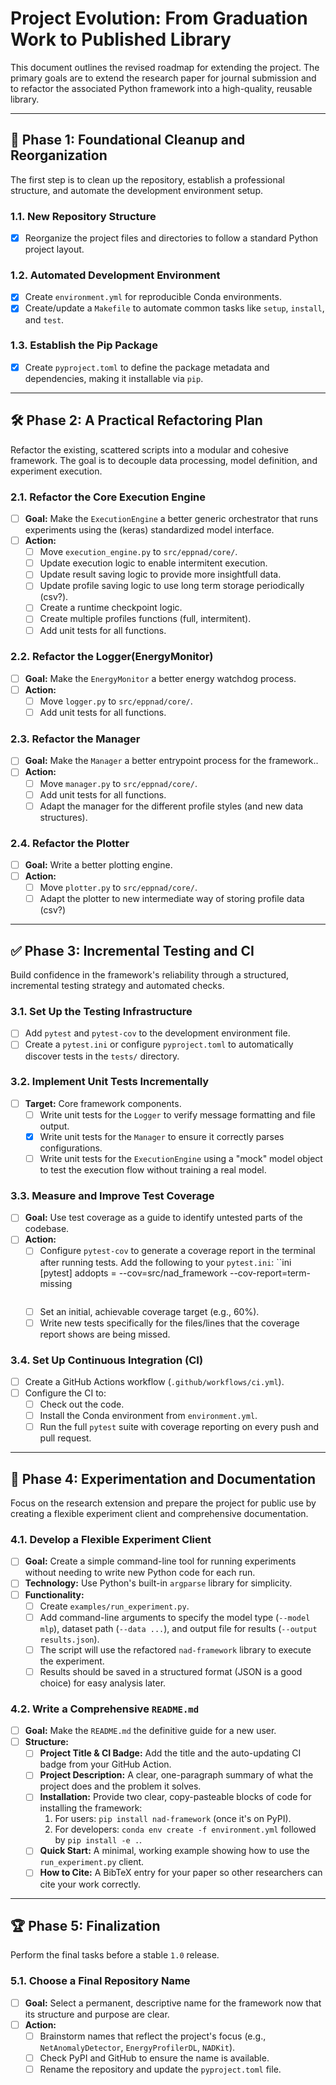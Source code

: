 # Project Evolution: From Graduation Work to Published Library

This document outlines the revised roadmap for extending the project. The primary goals are to extend the research paper for journal submission and to refactor the associated Python framework into a high-quality, reusable library.

---

## 🚀 Phase 1: Foundational Cleanup and Reorganization

The first step is to clean up the repository, establish a professional structure, and automate the development environment setup.

### 1.1. New Repository Structure
- [x] Reorganize the project files and directories to follow a standard Python project layout.

### 1.2. Automated Development Environment
- [x] Create `environment.yml` for reproducible Conda environments.
- [x] Create/update a `Makefile` to automate common tasks like `setup`, `install`, and `test`.

### 1.3. Establish the Pip Package
- [x] Create `pyproject.toml` to define the package metadata and dependencies, making it installable via `pip`.

---

## 🛠️ Phase 2: A Practical Refactoring Plan

Refactor the existing, scattered scripts into a modular and cohesive framework. The goal is to decouple data processing, model definition, and experiment execution.

### 2.1. Refactor the Core Execution Engine
- [ ] **Goal:** Make the `ExecutionEngine` a better generic orchestrator that runs experiments using the (keras) standardized model interface.
- [ ] **Action:**
    - [ ] Move `execution_engine.py` to `src/eppnad/core/`.
    - [ ] Update execution logic to enable intermitent execution.
    - [ ] Update result saving logic to provide more insightfull data.
    - [ ] Update profile saving logic to use long term storage periodically (csv?). 
    - [ ] Create a runtime checkpoint logic.
    - [ ] Create multiple profiles functions (full, intermitent).
    - [ ] Add unit tests for all functions.
    
### 2.2. Refactor the Logger(EnergyMonitor)
- [ ] **Goal:** Make the `EnergyMonitor` a better energy watchdog process.
- [ ] **Action:**
    - [ ] Move `logger.py` to `src/eppnad/core/`.    
    - [ ] Add unit tests for all functions.
    
### 2.3. Refactor the Manager
- [ ] **Goal:** Make the `Manager` a better entrypoint process for the framework..
- [ ] **Action:**
    - [ ] Move `manager.py` to `src/eppnad/core/`.    
    - [ ] Add unit tests for all functions.
    - [ ] Adapt the manager for the different profile styles (and new data structures).
    
### 2.4. Refactor the Plotter
- [ ] **Goal:** Write a better plotting engine. 
- [ ] **Action:**
    - [ ] Move `plotter.py` to `src/eppnad/core/`.    
    - [ ] Adapt the plotter to new intermediate way of storing profile data (csv?)

---

## ✅ Phase 3: Incremental Testing and CI

Build confidence in the framework's reliability through a structured, incremental testing strategy and automated checks.

### 3.1. Set Up the Testing Infrastructure
- [ ] Add `pytest` and `pytest-cov` to the development environment file.
- [ ] Create a `pytest.ini` or configure `pyproject.toml` to automatically discover tests in the `tests/` directory.

### 3.2. Implement Unit Tests Incrementally
- [ ] **Target:** Core framework components.
    - [ ] Write unit tests for the `Logger` to verify message formatting and file output.
    - [x] Write unit tests for the `Manager` to ensure it correctly parses configurations.
    - [ ] Write unit tests for the `ExecutionEngine` using a "mock" model object to test the execution flow without training a real model.

### 3.3. Measure and Improve Test Coverage
- [ ] **Goal:** Use test coverage as a guide to identify untested parts of the codebase.
- [ ] **Action:**
    - [ ] Configure `pytest-cov` to generate a coverage report in the terminal after running tests. Add the following to your `pytest.ini`:
     ``ini
      [pytest]
      addopts = --cov=src/nad_framework --cov-report=term-missing
      ```
    - [ ] Set an initial, achievable coverage target (e.g., 60%).
    - [ ] Write new tests specifically for the files/lines that the coverage report shows are being missed.

### 3.4. Set Up Continuous Integration (CI)
- [ ] Create a GitHub Actions workflow (`.github/workflows/ci.yml`).
- [ ] Configure the CI to:
    - [ ] Check out the code.
    - [ ] Install the Conda environment from `environment.yml`.
    - [ ] Run the full `pytest` suite with coverage reporting on every push and pull request.

---

## 🔬 Phase 4: Experimentation and Documentation

Focus on the research extension and prepare the project for public use by creating a flexible experiment client and comprehensive documentation.

### 4.1. Develop a Flexible Experiment Client
- [ ] **Goal:** Create a simple command-line tool for running experiments without needing to write new Python code for each run.
- [ ] **Technology:** Use Python's built-in `argparse` library for simplicity.
- [ ] **Functionality:**
    - [ ] Create `examples/run_experiment.py`.
    - [ ] Add command-line arguments to specify the model type (`--model mlp`), dataset path (`--data ...`), and output file for results (`--output results.json`).
    - [ ] The script will use the refactored `nad-framework` library to execute the experiment.
    - [ ] Results should be saved in a structured format (JSON is a good choice) for easy analysis later.

### 4.2. Write a Comprehensive `README.md`
- [ ] **Goal:** Make the `README.md` the definitive guide for a new user.
- [ ] **Structure:**
    - [ ] **Project Title & CI Badge:** Add the title and the auto-updating CI badge from your GitHub Action.
    - [ ] **Project Description:** A clear, one-paragraph summary of what the project does and the problem it solves.
    - [ ] **Installation:** Provide two clear, copy-pasteable blocks of code for installing the framework:
        1. For users: `pip install nad-framework` (once it's on PyPI).
        2. For developers: `conda env create -f environment.yml` followed by `pip install -e .`.
    - [ ] **Quick Start:** A minimal, working example showing how to use the `run_experiment.py` client.
    - [ ] **How to Cite:** A BibTeX entry for your paper so other researchers can cite your work correctly.

---

## 🏆 Phase 5: Finalization

Perform the final tasks before a stable `1.0` release.

### 5.1. Choose a Final Repository Name
- [ ] **Goal:** Select a permanent, descriptive name for the framework now that its structure and purpose are clear.
- [ ] **Action:**
    - [ ] Brainstorm names that reflect the project's focus (e.g., `NetAnomalyDetector`, `EnergyProfilerDL`, `NADKit`).
    - [ ] Check PyPI and GitHub to ensure the name is available.
    - [ ] Rename the repository and update the `pyproject.toml` file.
